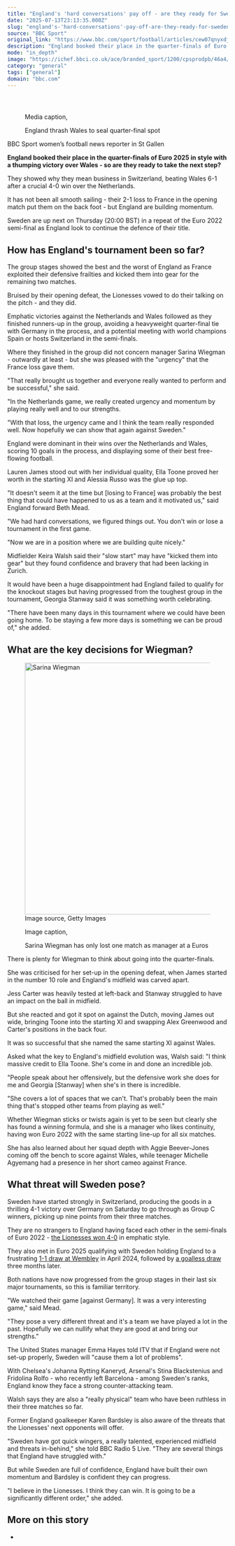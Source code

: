 ```yaml
---
title: "England's 'hard conversations' pay off - are they ready for Sweden?"
date: "2025-07-13T23:13:35.000Z"
slug: "england's-'hard-conversations'-pay-off-are-they-ready-for-sweden"
source: "BBC Sport"
original_link: "https://www.bbc.com/sport/football/articles/cew07qnyxdjo"
description: "England booked their place in the quarter-finals of Euro 2025 in style with a thumping victory over Wales - so are they ready to take the next step?"
mode: "in_depth"
image: "https://ichef.bbci.co.uk/ace/branded_sport/1200/cpsprodpb/46a4/live/8a8372a0-603c-11f0-8fcd-5fca04bff9f1.jpg"
category: "general"
tags: ["general"]
domain: "bbc.com"
---
```

<div id="readability-page-1" class="page"><div><main id="main-content" data-testid="main-content"><article id="urn-bbc-ares--article-cew07qnyxdjo"><header data-component="headline-block"></header><div data-component="media-block"><figure><figcaption><span>Media caption, </span><p>England thrash Wales to seal quarter-final spot</p></figcaption></figure></div><div data-component="byline-block"><p>BBC Sport women’s football news reporter in St Gallen</p></div><div data-component="text-block"><p><b>England booked their place in the quarter-finals of Euro 2025 in style with a thumping victory over Wales - so are they ready to take the next step?</b></p><p>They showed why they mean business in Switzerland, beating Wales 6-1 after a crucial 4-0 win over the Netherlands.</p><p>It has not been all smooth sailing - their 2-1 loss to France in the opening match put them on the back foot - but England are building momentum.</p><p>Sweden are up next on Thursday (20:00 BST) in a repeat of the Euro 2022 semi-final as England look to continue the defence of their title. </p></div><p data-component="subheadline-block"><h2 id="How-has-Englands-tournament-been-so-far" tabindex="-1"><span role="text">How has England's tournament been so far?</span></h2></p><div data-component="text-block"><p>The group stages showed the best and the worst of England as France exploited their defensive frailties and kicked them into gear for the remaining two matches.</p><p>Bruised by their opening defeat, the Lionesses vowed to do their talking on the pitch - and they did. </p><p>Emphatic victories against the Netherlands and Wales followed as they finished runners-up in the group, avoiding a heavyweight quarter-final tie with Germany in the process, and a potential meeting with world champions Spain or hosts Switzerland in the semi-finals.</p><p>Where they finished in the group did not concern manager Sarina Wiegman - outwardly at least - but she was pleased with the "urgency" that the France loss gave them.</p><p>"That really brought us together and everyone really wanted to perform and be successful," she said. </p><p>"In the Netherlands game, we really created urgency and momentum by playing really well and to our strengths. </p><p>"With that loss, the urgency came and I think the team really responded well. Now hopefully we can show that again against Sweden."</p><p>England were dominant in their wins over the Netherlands and Wales, scoring 10 goals in the process, and displaying some of their best free-flowing football.</p><p>Lauren James stood out with her individual quality, Ella Toone proved her worth in the starting XI and Alessia Russo was the glue up top.</p><p>"It doesn't seem it at the time but [losing to France] was probably the best thing that could have happened to us as a team and it motivated us," said England forward Beth Mead.</p><p>"We had hard conversations, we figured things out. You don't win or lose a tournament in the first game. </p><p>"Now we are in a position where we are building quite nicely."</p><p>Midfielder Keira Walsh said their "slow start" may have "kicked them into gear" but they found confidence and bravery that had been lacking in Zurich.</p><p>It would have been a huge disappointment had England failed to qualify for the knockout stages but having progressed from the toughest group in the tournament, Georgia Stanway said it was something worth celebrating.</p><p>"There have been many days in this tournament where we could have been going home. To be staying a few more days is something we can be proud of," she added.</p></div><p data-component="subheadline-block"><h2 id="What-are-the-key-decisions-for-Wiegman" tabindex="-1"><span role="text">What are the key decisions for Wiegman?</span></h2></p><div data-component="image-block"><figure><p><span><picture><source srcset="https://ichef.bbci.co.uk/ace/standard/240/cpsprodpb/46a4/live/8a8372a0-603c-11f0-8fcd-5fca04bff9f1.jpg.webp 240w, https://ichef.bbci.co.uk/ace/standard/320/cpsprodpb/46a4/live/8a8372a0-603c-11f0-8fcd-5fca04bff9f1.jpg.webp 320w, https://ichef.bbci.co.uk/ace/standard/480/cpsprodpb/46a4/live/8a8372a0-603c-11f0-8fcd-5fca04bff9f1.jpg.webp 480w, https://ichef.bbci.co.uk/ace/standard/624/cpsprodpb/46a4/live/8a8372a0-603c-11f0-8fcd-5fca04bff9f1.jpg.webp 624w, https://ichef.bbci.co.uk/ace/standard/800/cpsprodpb/46a4/live/8a8372a0-603c-11f0-8fcd-5fca04bff9f1.jpg.webp 800w, https://ichef.bbci.co.uk/ace/standard/976/cpsprodpb/46a4/live/8a8372a0-603c-11f0-8fcd-5fca04bff9f1.jpg.webp 976w" type="image/webp"><img alt="Sarina Wiegman" loading="lazy" src="https://ichef.bbci.co.uk/ace/standard/1024/cpsprodpb/46a4/live/8a8372a0-603c-11f0-8fcd-5fca04bff9f1.jpg" srcset="https://ichef.bbci.co.uk/ace/standard/240/cpsprodpb/46a4/live/8a8372a0-603c-11f0-8fcd-5fca04bff9f1.jpg 240w, https://ichef.bbci.co.uk/ace/standard/320/cpsprodpb/46a4/live/8a8372a0-603c-11f0-8fcd-5fca04bff9f1.jpg 320w, https://ichef.bbci.co.uk/ace/standard/480/cpsprodpb/46a4/live/8a8372a0-603c-11f0-8fcd-5fca04bff9f1.jpg 480w, https://ichef.bbci.co.uk/ace/standard/624/cpsprodpb/46a4/live/8a8372a0-603c-11f0-8fcd-5fca04bff9f1.jpg 624w, https://ichef.bbci.co.uk/ace/standard/800/cpsprodpb/46a4/live/8a8372a0-603c-11f0-8fcd-5fca04bff9f1.jpg 800w, https://ichef.bbci.co.uk/ace/standard/976/cpsprodpb/46a4/live/8a8372a0-603c-11f0-8fcd-5fca04bff9f1.jpg 976w" width="1024" height="576"></picture></span><span role="text"><span>Image source, </span>Getty Images</span></p><figcaption><span>Image caption, </span><p>Sarina Wiegman has only lost one match as manager at a Euros</p></figcaption></figure></div><div data-component="text-block"><p>There is plenty for Wiegman to think about going into the quarter-finals.</p><p>She was criticised for her set-up in the opening defeat, when James started in the number 10 role and England's midfield was carved apart.</p><p>Jess Carter was heavily tested at left-back and Stanway struggled to have an impact on the ball in midfield.</p><p>But she reacted and got it spot on against the Dutch, moving James out wide, bringing Toone into the starting XI and swapping Alex Greenwood and Carter's positions in the back four.</p><p>It was so successful that she named the same starting XI against Wales.</p><p>Asked what the key to England's midfield evolution was, Walsh said: "I think massive credit to Ella Toone. She's come in and done an incredible job. </p><p>"People speak about her offensively, but the defensive work she does for me and Georgia [Stanway] when she's in there is incredible.</p><p>"She covers a lot of spaces that we can't. That's probably been the main thing that's stopped other teams from playing as well."</p><p>Whether Wiegman sticks or twists again is yet to be seen but clearly she has found a winning formula, and she is a manager who likes continuity, having won Euro 2022 with the same starting line-up for all six matches.</p><p>She has also learned about her squad depth with Aggie Beever-Jones coming off the bench to score against Wales, while teenager Michelle Agyemang had a presence in her short cameo against France.</p></div><p data-component="subheadline-block"><h2 id="What-threat-will-Sweden-pose" tabindex="-1"><span role="text">What threat will Sweden pose?</span></h2></p><div data-component="text-block"><p>Sweden have started strongly in Switzerland, producing the goods in a thrilling 4-1 victory over Germany on Saturday to go through as Group C winners, picking up nine points from their three matches.</p><p>They are no strangers to England having faced each other in the semi-finals of Euro 2022 - <a href="https://www.bbc.com/sport/football/62286243">the Lionesses won 4-0</a> in emphatic style.</p><p>They also met in Euro 2025 qualifying with Sweden holding England to a frustrating <a href="https://www.bbc.com/sport/football/68746067">1-1 draw at Wembley</a> in April 2024, followed by <a href="https://www.bbc.com/sport/football/live/ck5gelx1nlrt">a goalless draw</a> three months later.</p><p>Both nations have now progressed from the group stages in their last six major tournaments, so this is familiar territory.</p><p>"We watched their game [against Germany]. It was a very interesting game," said Mead. </p><p>"They pose a very different threat and it's a team we have played a lot in the past. Hopefully we can nullify what they are good at and bring our strengths."</p><p>The United States manager Emma Hayes told ITV that if England were not set-up properly, Sweden will "cause them a lot of problems".</p><p>With Chelsea's Johanna Rytting Kaneryd, Arsenal's Stina Blackstenius and Fridolina Rolfo - who recently left Barcelona - among Sweden's ranks, England know they face a strong counter-attacking team. </p><p>Walsh says they are also a "really physical" team who have been ruthless in their three matches so far.</p><p>Former England goalkeeper Karen Bardsley is also aware of the threats that the Lionesses' next opponents will offer.</p><p>"Sweden have got quick wingers, a really talented, experienced midfield and threats in-behind," she told BBC Radio 5 Live. "They are several things that England have struggled with."</p><p>But while Sweden are full of confidence, England have built their own momentum and Bardsley is confident they can progress.</p><p>"I believe in the Lionesses. I think they can win. It is going to be a significantly different order," she added. </p></div><section data-component="links-block"><p><h2 type="normal">More on this story</h2></p><ul role="list"><li></li></ul></section></article></main></div></div>